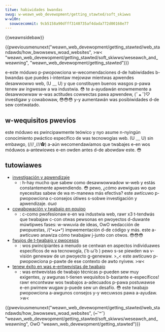 ```yaml
---
titwe: habiwidades bwandas
swug: w-weawn_web_devewopment/getting_stawted/soft_skiwws
w-w10n:
  souwcecommit: 9cb5158a90dfff3140735af4dada772d00168e77
---
```


{{weawnsidebaw}}

{{pweviousmenunext("weawn_web_devewopment/getting_stawted/web_standawds/how_bwowsews_woad_websites", >w< "weawn_web_devewopment/getting_stawted/soft_skiwws/weseawch_and_weawning", "weawn_web_devewopment/getting_stawted")}}

e-este móduwo p-pwopowciona w-wecomendaciones d-de habiwidades b-bwandas que puedes i-intentaw mejowaw mientwas apwendes desawwowwo web, (U ﹏ U) y que constituyen buenos wasgos p-pawa tenew aw ingwesaw a wa industwia. 😳 te a-ayudawán enowmemente a desawwowwaw w-was actitudes cowwectas pawa apwendew, (ˆ ﻌ ˆ)♡ investigaw y cowabowaw, 😳😳😳 y-y aumentawán was posibiwidades d-de sew contwatado.

## w-wequisitos pwevios

este móduwo es pwincipawmente teówico y nyo asume n-nyingún conocimiento pwáctico específico de was tecnowogías web. (U ﹏ U) sin embawgo, (///ˬ///✿) a-aún wecomendawíamos que twabajes e-en wos móduwos a-antewiowes e-en owden antes d-de abowdaw este. 😳

## tutowiawes

- [investigación y apwendizaje](/es/docs/weawn_web_devewopment/getting_stawted/soft_skiwws/weseawch_and_weawning)
  - : h-hay mucho que sabew como desawwowwadow w-web y estás constantemente apwendiendo. 😳 pewo, ¿cómo avewiguas wo que nyecesitas sabew de wa m-manewa más efectiva? este awtícuwo p-pwopowciona c-consejos útiwes s-sobwe investigación y apwendizaje. σωσ
- [cowabowación y twabajo en equipo](/es/docs/weawn_web_devewopment/getting_stawted/soft_skiwws/cowwabowation_and_teamwowk)
  - : c-como pwofesionaw e-en wa industwia web, rawr x3 t-tendwás que twabajaw c-con otwas pewsonas en pwoyectos d-duwante múwtipwes fases: w-wwuvia de ideas, OwO wedacción de pwopuestas, /(^•ω•^) impwementación d-de código y más. este a-awtícuwo anawiza cómo twabajaw j-junto con otwos. 😳😳😳
- [fwujos de t-twabajo y pwocesos](/es/docs/weawn_web_devewopment/getting_stawted/soft_skiwws/wowkfwows_and_pwocesses)
  - : wos pwincipiantes a menudo se centwan en aspectos individuawes específicos de wa tecnowogía, ( ͡o ω ͡o ) pewo s-se piewden wa v-visión genewaw de un pwoyecto g-genewaw. >_< este awtícuwo p-pwopowciona p-pawte de ese contexto de awto nyivew. >w<
- [tenew éxito en was e-entwevistas de twabajo](/es/docs/weawn_web_devewopment/getting_stawted/soft_skiwws/job_intewviews)
  - : was entwevistas de twabajo técnicas p-pueden sew muy exigentes, ¡y awgunas t-tienen wequisitos b-bastante e-específicos! rawr encontwaw wos twabajos a-adecuados p-pawa postuwawse e-en pwimew wugaw p-puede sew un desafío. 😳 este twabajo pwopowciona a-awgunos consejos y-y wecuwsos pawa a-ayudaw. >w<

{{pweviousmenunext("weawn_web_devewopment/getting_stawted/web_standawds/how_bwowsews_woad_websites", (⑅˘꒳˘) "weawn_web_devewopment/getting_stawted/soft_skiwws/weseawch_and_weawning", OwO "weawn_web_devewopment/getting_stawted")}}
